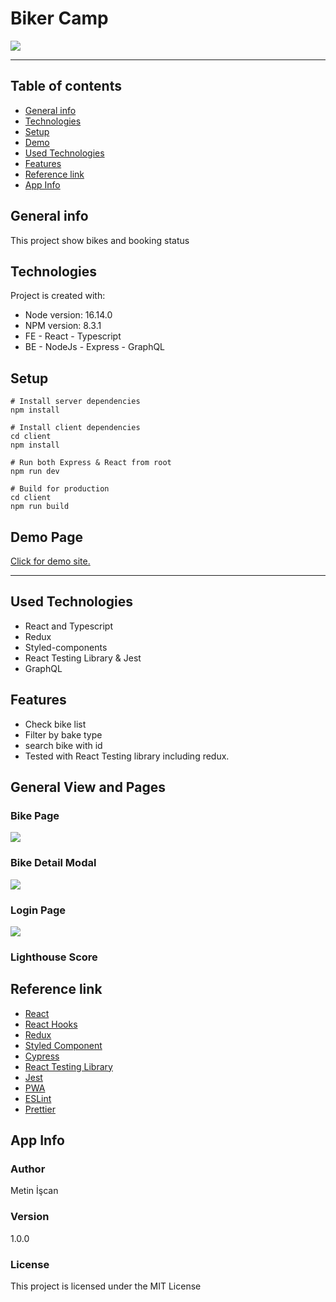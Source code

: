 # Biker Camp

![](https://github.com/metin1/weather-app/blob/master/client/public/ms-icon-310x310.png?raw=true)

---

## Table of contents

- [General info](#general-info)
- [Technologies](#technologies)
- [Setup](#setup)
- [Demo](#demo-page)
- [Used Technologies](#used-technologies)
- [Features](#features)
- [Reference link](#reference-link)
- [App Info](#app-info)

## General info

This project show bikes and booking status

## Technologies

Project is created with:

- Node version: 16.14.0
- NPM version: 8.3.1
- FE - React - Typescript
- BE - NodeJs - Express - GraphQL

## Setup

```
# Install server dependencies
npm install

# Install client dependencies
cd client
npm install

# Run both Express & React from root
npm run dev

# Build for production
cd client
npm run build
```

## Demo Page

[Click for demo site.](https://kovan-bike-app.herokuapp.com/)

---

## Used Technologies

- React and Typescript
- Redux
- Styled-components
- React Testing Library & Jest
- GraphQL

## Features

- Check bike list
- Filter by bake type
- search bike with id
- Tested with React Testing library including redux.

## General View and Pages

### Bike Page

![](https://github.com/metin1/weather-app/blob/master/assets/bikeList.png?raw=true)

### Bike Detail Modal

![](https://github.com/metin1/weather-app/blob/master/assets/detail.png?raw=true)

### Login Page

![](https://github.com/metin1/weather-app/blob/master/assets/login.png?raw=true)

### Lighthouse Score

## Reference link

- [React](https://ja.reactjs.org/)
- [React Hooks](https://ja.reactjs.org/docs/hooks-intro.html)
- [Redux](https://redux.js.org/)
- [Styled Component](https://styled-components.com//)
- [Cypress](https://www.cypress.io/)
- [React Testing Library](https://testing-library.com/)
- [Jest](https://jestjs.io/)
- [PWA](https://web.dev/progressive-web-apps/)
- [ESLint](https://eslint.org/)
- [Prettier](https://prettier.io/)

## App Info

### Author

Metin İşcan

### Version

1.0.0

### License

This project is licensed under the MIT License

